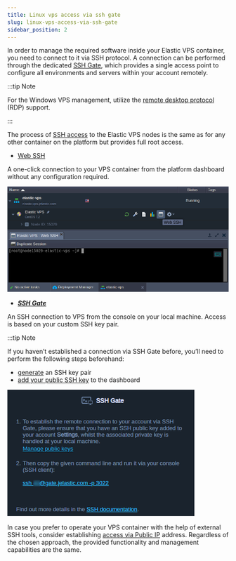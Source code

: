 ```yaml
---
title: Linux vps access via ssh gate
slug: linux-vps-access-via-ssh-gate
sidebar_position: 2
---
```


In order to manage the required software inside your Elastic VPS container, you need to connect to it via SSH protocol. A connection can be performed through the dedicated [SSH Gate](/docs/Deployment%20Tools/SSH/SSH%20Overview), which provides a single access point to configure all environments and servers within your account remotely.

:::tip Note

For the Windows VPS management, utilize the [remote desktop protocol](/docs/Windows&.NET/Windows%20RD%20Access) (RDP) support.

:::

The process of [SSH access](/docs/Deployment%20Tools/SSH/SSH%20Access/Overview) to the Elastic VPS nodes is the same as for any other container on the platform but provides full root access.

- [Web SSH](/docs/Deployment%20Tools/SSH/SSH%20Access/Web%20SSH)

A one-click connection to your VPS container from the platform dashboard without any configuration required.

<div style={{
    display:'flex',
    justifyContent: 'center',
    margin: '0 0 1rem 0'
}}>

![Locale Dropdown](./img/LinuxVPSAccessviaSSHGate/01-elastic-vps-web-ssh-access.png)

</div>

- **_[SSH Gate](/docs/Deployment%20Tools/SSH/SSH%20Access/SSH%20Gate)_**

An SSH connection to VPS from the console on your local machine. Access is based on your custom SSH key pair.

:::tip Note

If you haven’t established a connection via SSH Gate before, you’ll need to perform the following steps beforehand:

- [generate](/docs/Deployment%20Tools/SSH/Generate%20SSH%20Key) an SSH key pair
- [add your public SSH key](/docs/Deployment%20Tools/SSH/Add%20SSH%20Key) to the dashboard

<div style={{
    display:'flex',
    justifyContent: 'center',
    margin: '0 0 1rem 0'
}}>

![Locale Dropdown](./img/LinuxVPSAccessviaSSHGate/02-elastic-vps-access-via-ssh-gate.png)

</div>

In case you prefer to operate your VPS container with the help of external SSH tools, consider establishing [access via Public IP](/docs/Elastic%20VPS/Elastic%20VPS%20Management/Linux%20VPS%20Access%20via%20Public%20IP) address. Regardless of the chosen approach, the provided functionality and management capabilities are the same.
